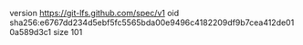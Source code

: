version https://git-lfs.github.com/spec/v1
oid sha256:e6767dd234d5ebf5fc5565bda00e9496c4182209df9b7cea412de010a589d3c1
size 101
